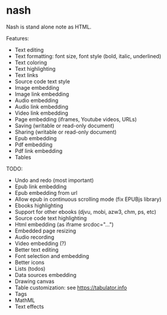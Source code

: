 # nash

Nash is stand alone note as HTML.

Features:
- Text editing
- Text formatting: font size, font style (bold, italic, underlined)
- Text coloring
- Text highlighting
- Text links
- Source code text style
- Image embedding
- Image link embedding
- Audio embedding
- Audio link embedding
- Video link embedding
- Page embedding (iframes, Youtube videos, URLs)
- Saving (writable or read-only document)
- Sharing (writable or read-only document)
- Epub embedding
- Pdf embedding
- Pdf link embedding
- Tables

TODO:
- Undo and redo (most important)
- Epub link embedding
- Epub embedding from url
- Allow epub in continuous scrolling mode (fix EPUBjs library)
- Ebooks highlighting
- Support for other ebooks (djvu, mobi, azw3, chm, ps, etc)
- Source code text highlighting
- Html embedding (as iframe srcdoc="...")
- Embedded page resizing
- Audio recording
- Video embedding (?)
- Better text editing
- Font selection and embedding
- Better icons
- Lists (todos)
- Data sources embedding
- Drawing canvas
- Table customization: see https://tabulator.info
- Tags
- MathML
- Text effects